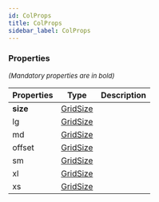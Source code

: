 ```yaml
---
id: ColProps
title: ColProps
sidebar_label: ColProps
---
```




### Properties

<font size="2"><i>(Mandatory properties are in bold)</i></font>

| Properties | Type | Description |
| --------- | ---- | ----------- |
| **size** | [GridSize](/api2/types/GridSize.md) |  |
| lg | [GridSize](/api2/types/GridSize.md) |  |
| md | [GridSize](/api2/types/GridSize.md) |  |
| offset | [GridSize](/api2/types/GridSize.md) |  |
| sm | [GridSize](/api2/types/GridSize.md) |  |
| xl | [GridSize](/api2/types/GridSize.md) |  |
| xs | [GridSize](/api2/types/GridSize.md) |  |
